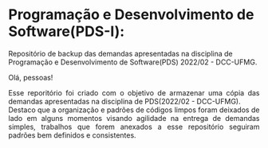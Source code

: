 # Programação e Desenvolvimento de Software(PDS-I):
 
Repositório de backup das demandas apresentadas na disciplina de Programação e Desenvolvimento de Software(PDS) 2022/02 - DCC-UFMG.

<div align="justify"> 
  Olá, pessoas!

  Esse reporitório foi criado com o objetivo de armazenar uma cópia das demandas apresentadas na disciplina de PDS(2022/02 - DCC-UFMG). <br>
  Destaco que a organização e padrões de códigos limpos foram deixados de lado em alguns momentos visando agilidade na entrega de demandas simples, trabalhos que forem anexados a esse repositório seguiram padrões bem definidos e consistentes.
</div> 
